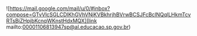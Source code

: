 ![https://mail.google.com/mail/u/0/#inbox?compose=GTvVlcSGLCDlKhGVhVNjKVBkhrjhBVrwBCSJFcBclNQqlLHkmTcvRTsBjZHpjbKcnqWKnstHdxMQX](link mailto:00001106813947sp@al.educacao.sp.gov.br)
